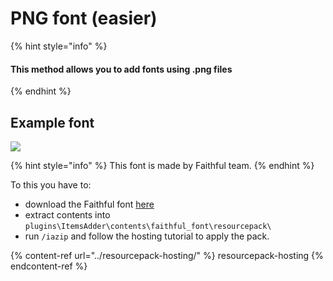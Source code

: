 # PNG font (easier)

{% hint style="info" %}
#### This method allows you to add fonts using .png files
{% endhint %}

## Example font

![](<../../../.gitbook/assets/image_(13).png>)

{% hint style="info" %}
This font is made by Faithful team.
{% endhint %}

To this you have to:

* download the Faithful font [here](https://www.dropbox.com/s/06et55587zvcmr7/FaithfulFont.zip?dl=0)
* extract contents into `plugins\ItemsAdder\contents\faithful_font\resourcepack\`
* run `/iazip` and follow the hosting tutorial to apply the pack.

{% content-ref url="../resourcepack-hosting/" %} resourcepack-hosting {% endcontent-ref %}
